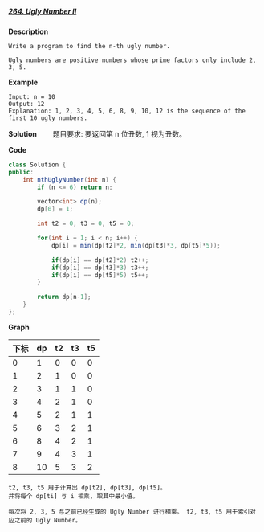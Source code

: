 ##### [264. Ugly Number II](https://leetcode.com/problems/ugly-number-ii/)

**Description**
```
Write a program to find the n-th ugly number.

Ugly numbers are positive numbers whose prime factors only include 2, 3, 5.
```

**Example**
```
Input: n = 10
Output: 12
Explanation: 1, 2, 3, 4, 5, 6, 8, 9, 10, 12 is the sequence of the first 10 ugly numbers.
```

**Solution**
&emsp;&emsp;题目要求: 要返回第 n 位丑数, 1 视为丑数。

**Code**
```java
class Solution {
public:
    int nthUglyNumber(int n) {
        if (n <= 6) return n;

        vector<int> dp(n);
        dp[0] = 1;

        int t2 = 0, t3 = 0, t5 = 0;

        for(int i = 1; i < n; i++) {
            dp[i] = min(dp[t2]*2, min(dp[t3]*3, dp[t5]*5));

            if(dp[i] == dp[t2]*2) t2++;
            if(dp[i] == dp[t3]*3) t3++;
            if(dp[i] == dp[t5]*5) t5++;
        }

        return dp[n-1];
    }
};
```

**Graph**

下标 | dp | t2 | t3 | t5
--- | --- | --- | --- | ---
0 | 1 | 0 | 0 | 0
1 | 2 | 1 | 0 | 0
2 | 3 | 1 | 1 | 0
3 | 4 | 2 | 1 | 0
4 | 5 | 2 | 1 | 1
5 | 6 | 3 | 2 | 1
6 | 8 | 4 | 2 | 1
7 | 9 | 4 | 3 | 1
8 | 10 | 5 | 3 | 2

```
t2, t3, t5 用于计算出 dp[t2], dp[t3], dp[t5]。
并将每个 dp[ti] 与 i 相乘, 取其中最小值。

每次将 2, 3, 5 与之前已经生成的 Ugly Number 进行相乘。 t2, t3, t5 用于索引对应之前的 Ugly Number。
```
